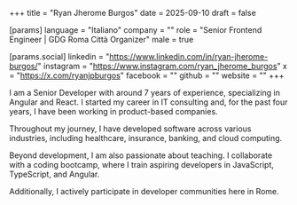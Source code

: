+++
title = "Ryan Jherome Burgos"
date = 2025-09-10
draft = false

[params]
language = "Italiano"
company = ""
role = "Senior Frontend Engineer | GDG Roma Città Organizer"
male = true

[params.social]
linkedin = "https://www.linkedin.com/in/ryan-jherome-burgos/"
instagram = "https://www.instagram.com/ryan_jherome_burgos"
x = "https://x.com/ryanjpburgos"
facebook = ""
github = ""
website = ""
+++

I am a Senior Developer with around 7 years of experience, specializing in Angular and React. I started my career in IT consulting and, for the past four years, I have been working in product-based companies.

Throughout my journey, I have developed software across various industries, including healthcare, insurance, banking, and cloud computing.

Beyond development, I am also passionate about teaching. I collaborate with a coding bootcamp, where I train aspiring developers in JavaScript, TypeScript, and Angular.

Additionally, I actively participate in developer communities here in Rome.
